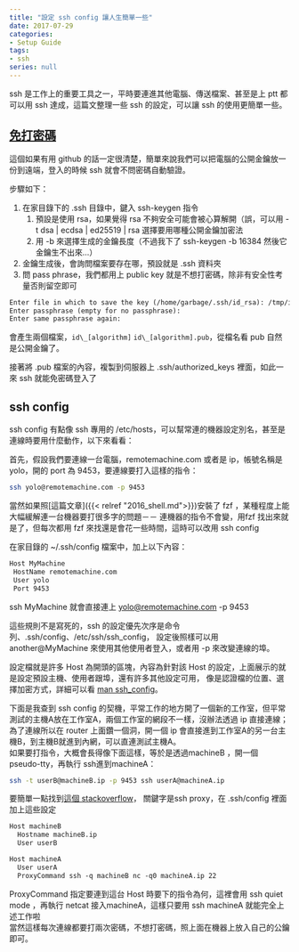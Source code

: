 ```yaml
---
title: "設定 ssh config 讓人生簡單一些"
date: 2017-07-29
categories:
- Setup Guide
tags:
- ssh
series: null
---
```


ssh 是工作上的重要工具之一，平時要連進其他電腦、傳送檔案、甚至是上 ptt 都可以用 ssh 達成，這篇文整理一些 ssh 的設定，可以讓 ssh 的使用更簡單一些。  
<!--more-->

## [免打密碼](https://blog.gtwang.org/linux/linux-ssh-public-key-authentication/)
這個如果有用 github 的話一定很清楚，簡單來說我們可以把電腦的公開金鑰放一份到遠端，登入的時候 ssh 就會不問密碼自動驗證。  

步驟如下：  
1. 在家目錄下的 .ssh 目錄中，鍵入 ssh-keygen 指令
    1. 預設是使用 rsa，如果覺得 rsa 不夠安全可能會被心算解開（誤，可以用 -t dsa | ecdsa | ed25519 | rsa 選擇要用哪種公開金鑰加密法
    2. 用 -b 來選擇生成的金鑰長度（不過我下了 ssh-keygen -b 16384 然後它金鑰生不出來…）  
2. 金鑰生成後，會詢問檔案要存在哪，預設就是 .ssh 資料夾
3. 問 pass phrase，我們都用上 public key 就是不想打密碼，除非有安全性考量否則留空即可  

```txt
Enter file in which to save the key (/home/garbage/.ssh/id_rsa): /tmp/id_rsa
Enter passphrase (empty for no passphrase):
Enter same passphrase again:
```
會產生兩個檔案，`id\_[algorithm]` `id\_[algorithm].pub`，從檔名看 pub 自然是公開金鑰了。  

接著將 .pub 檔案的內容，複製到伺服器上 .ssh/authorized\_keys 裡面，如此一來 ssh 就能免密碼登入了  

## ssh config
ssh config 有點像 ssh 專用的 /etc/hosts，可以幫常連的機器設定別名，甚至是連線時要用什麼動作，以下來看看：  

首先，假設我們要連線一台電腦，remotemachine.com 或者是 ip，帳號名稱是 yolo，開的 port 為 9453，要連線要打入這樣的指令：  
```bash
ssh yolo@remotemachine.com -p 9453
```
當然如果照[這篇文章]({{< relref "2016_shell.md">}})安裝了 fzf ，某種程度上能大幅緩解連一台機器要打很多字的問題－－
連機器的指令不會變，用fzf 找出來就是了，但每次都用 fzf 來找還是會花一些時間，這時可以改用 ssh config  

在家目錄的 ~/.ssh/config 檔案中，加上以下內容：  
```txt
Host MyMachine
 HostName remotemachine.com
 User yolo
 Port 9453
```

ssh MyMachine 就會直接連上 yolo@remotemachine.com -p 9453  

這些規則不是寫死的，ssh 的設定優先次序是命令列、.ssh/config、/etc/ssh/ssh\_config，
設定後照樣可以用 another@MyMachine 來使用其他使用者登入，或者用 -p 來改變連線的埠。  

設定檔就是許多 Host 為開頭的區塊，內容為針對該 Host 的設定，上面展示的就是設定預設主機、使用者跟埠，還有許多其他設定可用，
像是認證檔的位置、選擇加密方式，詳細可以看 [man ssh_config](https://linux.die.net/man/5/ssh_config)。  

下面是我查到 ssh config 的契機，平常工作的地方開了一個新的工作室，但平常測試的主機A放在工作室A，兩個工作室的網段不一樣，沒辦法透過 ip 直接連線；
為了連線所以在 router 上面鑽一個洞，開一個 ip 會直接進到工作室A的另一台主機B，到主機B就進到內網，可以直連測試主機A。  
如果要打指令，大概會長得像下面這樣，等於是透過machineB ，開一個 pseudo-tty，再執行 ssh進到machineA：  
```bash
ssh -t userB@machineB.ip -p 9453 ssh userA@machineA.ip
```
要簡單一點找到[這個 stackoverflow](https://askubuntu.com/questions/311447/how-do-i-ssh-to-machine-a-via-b-in-one-command)，
關鍵字是ssh proxy，在 .ssh/config 裡面加上這些設定  
```txt
Host machineB
  Hostname machineB.ip
  User userB

Host machineA
  User userA
  ProxyCommand ssh -q machineB nc -q0 machineA.ip 22
```
ProxyCommand 指定要連到這台 Host 時要下的指令為何，這裡會用 ssh quiet mode ，再執行 netcat 接入machineA，這樣只要用 ssh machineA 就能完全上述工作啦  
當然這樣每次連線都要打兩次密碼，不想打密碼，照上面在機器上放入自己的公鑰即可。
